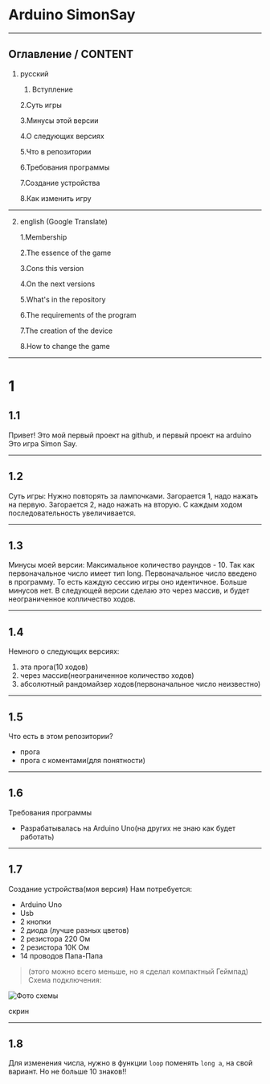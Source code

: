 Arduino SimonSay
===============
*****
Оглавление / CONTENT
----------
1. русский

    1. Вступление
    
    2.Суть игры
    
    3.Минусы этой версии
    
    4.О следующих версиях
    
    5.Что в репозитории
    
    6.Требования программы
    
    7.Создание устройства
    
    8.Как изменить игру

*****

2. english (Google Translate)

    1.Membership
    
    2.The essence of the game
    
    3.Cons this version
    
    4.On the next versions
    
    5.What's in the repository
    
    6.The requirements of the program
    
    7.The creation of the device
    
    8.How to change the game

*****

1
=====
1.1
-----

Привет! Это мой первый проект на github, и первый проект на arduino
Это игра Simon Say.

*****

1.2
------
Суть игры:
Нужно повторять за лампочками. Загорается 1, надо нажать на первую.
Загорается 2, надо нажать на вторую.
С каждым ходом последовательность увеличивается.

********

1.3
-----
Минусы моей версии:
Максимальное количество раундов - 10. Так как первоначальное число имеет тип long.
Первоначальное число введено в программу. То есть каждую сессию игры оно идентичное.
Больше минусов нет. В следующей версии сделаю это через массив, и будет неограниченное колличество ходов.

*********

1.4
------
Немного о следующих версиях:
1. эта прога(10 ходов)
2. через массив(неограниченное количество ходов)
3. абсолютный рандомайзер ходов(первоначальное число неизвестно)

********

1.5
------
Что есть в этом репозитории?
* прога
* прога с коментами(для понятности)

*******

1.6
---------
Требования программы
* Разрабатывалась на Arduino Uno(на других не знаю как будет работать)

*****
1.7
----
Создание устройства(моя версия)
Нам потребуется:
* Arduino Uno
* Usb
* 2 кнопки
* 2 диода (лучше разных цветов)
* 2 резистора 220 Ом
* 2 резистора 10К Ом
* 14 проводов Папа-Папа
>(этого можно всего меньше, но я сделал компактный Геймпад)
Схема подключения:

![Фото схемы](https://1.downloader.disk.yandex.ru/preview/56d7be2807b4e221cffc8ada0b96d43fb7e2eb03be587624ceeda7826380feac/inf/1il_VEvFM8pzOK8et-rlWhvztN6-KEnDP9cFoOpq-JLErQT8g7piQCQgIRLNpM0PZDA29nXD-eU_we5xczZjZQ%3D%3D?uid=0&filename=IMG-308c668821529737ad3f518124dc32c4-V.jpg&disposition=inline&hash=&limit=0&content_type=image%2Fjpeg&tknv=v2&size=XXL&crop=0)

скрин

******

1.8
-------
Для изменения числа, нужно в функции `loop` поменять `long a`, на свой вариант. Но не больше 10 знаков!!
